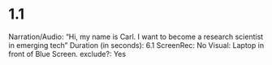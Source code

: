 # 1.1

Narration/Audio: “Hi, my name is Carl. I want to become a research scientist in emerging tech”
Duration (in seconds): 6.1
ScreenRec: No
Visual: Laptop in front of Blue Screen.
exclude?: Yes